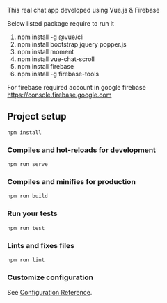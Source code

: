This real chat app developed using Vue.js & Firebase

Below listed package require to run it
1. npm install -g @vue/cli
2. npm install bootstrap jquery popper.js
3. npm install moment
4. npm install vue-chat-scroll
5. npm install firebase
6. npm install -g firebase-tools

For firebase required account in google firebase 
https://console.firebase.google.com


## Project setup
```
npm install
```

### Compiles and hot-reloads for development
```
npm run serve
```

### Compiles and minifies for production
```
npm run build
```

### Run your tests
```
npm run test
```

### Lints and fixes files
```
npm run lint
```

### Customize configuration
See [Configuration Reference](https://cli.vuejs.org/config/).
